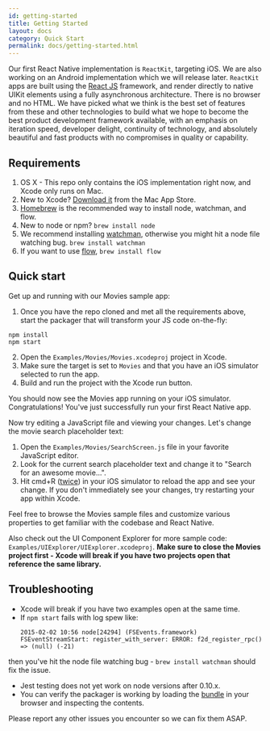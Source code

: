 ```yaml
---
id: getting-started
title: Getting Started
layout: docs
category: Quick Start
permalink: docs/getting-started.html
---
```



Our first React Native implementation is `ReactKit`, targeting iOS.  We are also
working on an Android implementation which we will release later.  `ReactKit`
apps are built using the [React JS](https://github.com/facebook/react) framework, and render directly to
native UIKit elements using a fully asynchronous architecture.  There is no
browser and no HTML. We have picked what we think is the best set of features
from these and other technologies to build what we hope to become the best
product development framework available, with an emphasis on iteration speed,
developer delight, continuity of technology, and absolutely beautiful and fast
products with no compromises in quality or capability.

## Requirements

1. OS X - This repo only contains the iOS implementation right now, and Xcode only runs on Mac.
2. New to Xcode?  [Download it](https://developer.apple.com/xcode/downloads/) from the Mac App Store.
3. [Homebrew](http://brew.sh/) is the recommended way to install node, watchman, and flow.
4. New to node or npm? `brew install node`
5. We recommend installing [watchman](https://facebook.github.io/watchman/docs/install.html), otherwise you might hit a node file watching bug.  `brew install watchman`
6. If you want to use [flow](http://www.flowtype.org), `brew install flow`

## Quick start

Get up and running with our Movies sample app:

1. Once you have the repo cloned and met all the requirements above, start the
packager that will transform your JS code on-the-fly:

  ```
  npm install
  npm start
  ```
2. Open the `Examples/Movies/Movies.xcodeproj` project in Xcode.
3. Make sure the target is set to `Movies` and that you have an iOS simulator
selected to run the app.
4. Build and run the project with the Xcode run button.

You should now see the Movies app running on your iOS simulator.
Congratulations!  You've just successfully run your first React Native app.

Now try editing a JavaScript file and viewing your changes. Let's change the
movie search placeholder text:

1. Open the `Examples/Movies/SearchScreen.js` file in your favorite JavaScript
editor.
2. Look for the current search placeholder text and change it to "Search for an
awesome movie...".
3. Hit cmd+R ([twice](http://openradar.appspot.com/19613391)) in your iOS simulator to reload the app and see your change.
If you don't immediately see your changes, try restarting your app within Xcode.

Feel free to browse the Movies sample files and customize various properties to
get familiar with the codebase and React Native.

Also check out the UI Component Explorer for more sample code:
`Examples/UIExplorer/UIExplorer.xcodeproj`.  **Make sure to close the Movies
project first - Xcode will break if you have two projects open that reference
the same library.**

## Troubleshooting

+ Xcode will break if you have two examples open at the same time.
+ If `npm start` fails with log spew like:
  ```
  2015-02-02 10:56 node[24294] (FSEvents.framework) FSEventStreamStart: register_with_server: ERROR: f2d_register_rpc() => (null) (-21)
  ```
then you've hit the node file watching bug - `brew install watchman` should fix the issue.
+ Jest testing does not yet work on node versions after 0.10.x.
+ You can verify the packager is working by loading the [bundle](http://localhost:8081/Examples/Movies/MoviesApp.includeRequire.runModule.bundle) in your browser and
inspecting the contents.

Please report any other issues you encounter so we can fix them ASAP.
